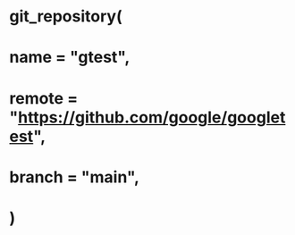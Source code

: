 

# git_repository(
#     name = "gtest",
#     remote = "https://github.com/google/googletest",
#     branch = "main",
# )
